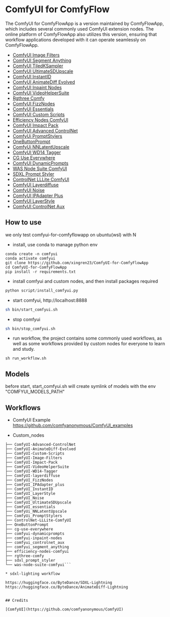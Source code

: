 # ComfyUI for ComfyFlow


The ComfyUI for ComfyFlowApp is a version maintained by ComfyFlowApp, which includes several commonly used ComfyUI extension nodes. The online platform of ComfyFlowApp also utilizes this version, ensuring that workflow applications developed with it can operate seamlessly on ComfyFlowApp.

- [ComfyUI Image Filters](https://github.com/spacepxl/ComfyUI-Image-Filters)
- [ComfyUI Segment Anything](https://github.com/storyicon/comfyui_segment_anything)
- [ComfyUI TiledKSampler](https://github.com/BlenderNeko/ComfyUI_TiledKSampler)
- [ComfyUI UltimateSDUpscale](https://github.com/ssitu/ComfyUI_UltimateSDUpscale)
- [ComfyUI InstantID](https://github.com/cubiq/ComfyUI_InstantID)
- [ComfyUI AnimateDiff Evolved](https://github.com/Kosinkadink/ComfyUI-AnimateDiff-Evolved)
- [ComfyUI Inpaint Nodes](https://github.com/Acly/comfyui-inpaint-nodes)
- [ComfyUI VideoHelperSuite](https://github.com/Kosinkadink/ComfyUI-VideoHelperSuite)
- [Rgthree Comfy](https://github.com/rgthree/rgthree-comfy)
- [ComfyUI FizzNodes](https://github.com/FizzleDorf/ComfyUI_FizzNodes)
- [ComfyUI Essentials](https://github.com/cubiq/ComfyUI_essentials)
- [ComfyUI Custom Scripts](https://github.com/pythongosssss/ComfyUI-Custom-Scripts)
- [Efficiency Nodes ComfyUI](https://github.com/jags111/efficiency-nodes-comfyui)
- [ComfyUI Impact Pack](https://github.com/xingren23/ComfyUI-Impact-Pack)
- [ComfyUI Advanced ControlNet](https://github.com/Kosinkadink/ComfyUI-Advanced-ControlNet)
- [ComfyUi PromptStylers](https://github.com/wolfden/ComfyUi_PromptStylers)
- [OneButtonPrompt](https://github.com/AIrjen/OneButtonPrompt)
- [ComfyUi NNLatentUpscale](https://github.com/Ttl/ComfyUi_NNLatentUpscale)
- [ComfyUI WD14 Tagger](https://github.com/pythongosssss/ComfyUI-WD14-Tagger)
- [CG Use Everywhere](https://github.com/chrisgoringe/cg-use-everywhere)
- [ComfyUI DynamicPrompts](https://github.com/adieyal/comfyui-dynamicprompts)
- [WAS Node Suite ComfyUI](https://github.com/WASasquatch/was-node-suite-comfyui)
- [SDXL Prompt Styler](https://github.com/twri/sdxl_prompt_styler)
- [ControlNet LLLite ComfyUI](https://github.com/kohya-ss/ControlNet-LLLite-ComfyUI)
- [ComfyUI Layerdiffuse](https://github.com/huchenlei/ComfyUI-layerdiffuse)
- [ComfyUI Noise](https://github.com/BlenderNeko/ComfyUI_Noise)
- [ComfyUI IPAdapter Plus](https://github.com/cubiq/ComfyUI_IPAdapter_plus)
- [ComfyUI LayerStyle](https://github.com/chflame163/ComfyUI_LayerStyle)
- [ComfyUI ControlNet Aux](https://github.com/Fannovel16/comfyui_controlnet_aux)


## How to use

we only test comfyui-for-comfyflowapp on ubuntu(wsl) with N

* install, use conda to manage python env
```
conda create -n comfyui
conda activate comfyui
git clone https://github.com/xingren23/ComfyUI-for-ComfyFlowApp
cd ComfyUI-for-ComfyFlowApp
pip install -r requirements.txt
```

* install comfyui and custom nodes, and then install packages required
```python
python script/install_comfyui.py
```

* start comfyui, http://localhost:8888 
```bash
sh bin/start_comfyui.sh
```

* stop comfyui
```bash
sh bin/stop_comfyui.sh
```

* run workflow, the project contains some commonly used workflows, as well as some workflows provided by custom nodes for everyone to learn and study.
```
sh run_workflow.sh
```


## Models
before start, start_comfyui.sh will create symlink of models with the env "COMFYUI_MODELS_PATH"

## Workflows 

* ComfyUI Example
https://github.com/comfyanonymous/ComfyUI_examples

* Custom_nodes

```custom_nodes/
├── ComfyUI-Advanced-ControlNet
├── ComfyUI-AnimateDiff-Evolved
├── ComfyUI-Custom-Scripts
├── ComfyUI-Image-Filters
├── ComfyUI-Impact-Pack
├── ComfyUI-VideoHelperSuite
├── ComfyUI-WD14-Tagger
├── ComfyUI-layerdiffuse
├── ComfyUI_FizzNodes
├── ComfyUI_IPAdapter_plus
├── ComfyUI_InstantID
├── ComfyUI_LayerStyle
├── ComfyUI_Noise
├── ComfyUI_UltimateSDUpscale
├── ComfyUI_essentials
├── ComfyUi_NNLatentUpscale
├── ComfyUi_PromptStylers
├── ControlNet-LLLite-ComfyUI
├── OneButtonPrompt
├── cg-use-everywhere
├── comfyui-dynamicprompts
├── comfyui-inpaint-nodes
├── comfyui_controlnet_aux
├── comfyui_segment_anything
├── efficiency-nodes-comfyui
├── rgthree-comfy
├── sdxl_prompt_styler
└── was-node-suite-comfyui```

* sdxl-lighting workflow

https://huggingface.co/ByteDance/SDXL-Lightning
https://huggingface.co/ByteDance/AnimateDiff-Lightning


## Credits

[ComfyUI](https://github.com/comfyanonymous/ComfyUI)

